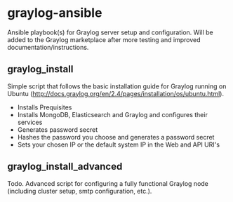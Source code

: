 # graylog-ansible
Ansible playbook(s) for Graylog server setup and configuration. Will be added to the Graylog marketplace after more testing and improved documentation/instructions.

## graylog_install
Simple script that follows the basic installation guide for Graylog running on Ubuntu (http://docs.graylog.org/en/2.4/pages/installation/os/ubuntu.html).
- Installs  Prequisites
- Installs MongoDB, Elasticsearch and Graylog and configures their services
- Generates password secret
- Hashes the password you choose and generates a password secret
- Sets your chosen IP or the default system IP in the Web and API URI's


## graylog_install_advanced
Todo. Advanced script for configuring a fully functional Graylog node (including cluster setup, smtp configuration, etc.).

